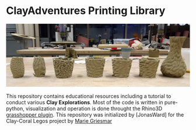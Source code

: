 # ClayAdventures Printing Library 

![Viewer screenshot](img/RDTests.jpg)

This repository contains educational resources including a tutorial to conduct various **Clay  Explorations**. Most of the code is written in pure-python, visualization and operation is done throught the Rhino3D [grasshopper plugin](https://www.grasshopper3d.com). This repository was initialized by [JonasWard] for the Clay-Coral Legos project by [Marie Griesmar](https://www.mariegriesmar.com)